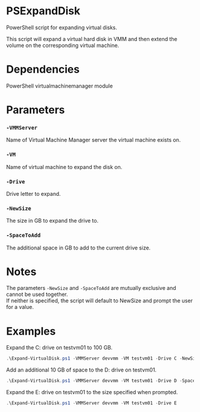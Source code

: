 # PSExpandDisk

PowerShell script for expanding virtual disks.  

This script will expand a virtual hard disk in VMM and then extend the volume on the corresponding virtual machine.  

# Dependencies

PowerShell virtualmachinemanager module

# Parameters

### `-VMMServer`

Name of Virtual Machine Manager server the virtual machine exists on.

### `-VM`

Name of virtual machine to expand the disk on.

### `-Drive`

Drive letter to expand.

### `-NewSize`

The size in GB to expand the drive to.

### `-SpaceToAdd`

The additional space in GB to add to the current drive size. 

# Notes

The parameters `-NewSize` and `-SpaceToAdd` are mutually exclusive and cannot be used together.  
If neither is specified, the script will default to NewSize and prompt the user for a value. 

# Examples

Expand the C: drive on testvm01 to 100 GB.
```powershell
.\Expand-VirtualDisk.ps1 -VMMServer devvmm -VM testvm01 -Drive C -NewSize 100
```

Add an additional 10 GB of space to the D: drive on testvm01.
```powershell
.\Expand-VirtualDisk.ps1 -VMMServer devvmm -VM testvm01 -Drive D -SpaceToAdd 10
```

Expand the E: drive on testvm01 to the size specified when prompted.
```powershell
.\Expand-VirtualDisk.ps1 -VMMServer devvmm -VM testvm01 -Drive E
```

